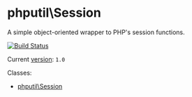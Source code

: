 # phputil\Session

A simple object-oriented wrapper to PHP's session functions.

[![Build Status](https://travis-ci.org/thiagodp/validator.svg?branch=master)](https://travis-ci.org/thiagodp/session)

Current [version](http://semver.org/): `1.0`

Classes: 
* [phputil\Session](https://github.com/thiagodp/session/blob/master/lib/Session.php)

